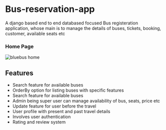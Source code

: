 # Bus-reservation-app
A django based end to end databased focused Bus registeration application, whose main is to manage the details of buses, tickets, booking, customer, available seats etc

### Home Page
![bluebus home](https://user-images.githubusercontent.com/53228531/119648552-379a2c80-be3f-11eb-90e5-601c97fc2ce3.JPG)

## Features
* Search feature for available buses
* OrderBy option for listing buses with specific features
* Search feature for available buses
* Admin being super user can manage availability of bus, seats, price etc
* Update feature for user before the travel
* User profile with present and past travel details
* Involves user authentication
* Rating and review system
